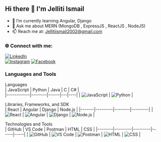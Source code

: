## Hi there 👋 I'm Jelliti Ismail



- 🌱 I’m currently learning Angular, Django
- 💬 Ask me about MERN (MongoDB , ExpressJS , ReactJS , NodeJS)
- 📫 Reach me at: Jellitiismail2002@gmail.com

### 🌐 Connect with me:

[![LinkedIn](https://img.shields.io/badge/LinkedIn-%230077B5.svg?style=for-the-badge&logo=linkedin&logoColor=white)](https://www.linkedin.com/in/jelliti-ismail-151a062a6/)  
[![Instagram](https://img.shields.io/badge/Instagram-%23E4405F.svg?style=for-the-badge&logo=instagram&logoColor=white)](https://www.instagram.com/jelliti__ismail/)
[![Facebook](https://img.shields.io/badge/Facebook-%231877F2.svg?style=for-the-badge&logo=facebook&logoColor=white)](https://www.facebook.com/ismaail.jelliti/)
### Languages and Tools
Languages  
| JavaScript | Python | Java | C | C# |  
|------------|--------|------|---|----|
| ![JavaScript](https://img.shields.io/badge/JavaScript-%23F7DF1E.svg?style=flat&logo=javascript&logoColor=black) | ![Python](https://img.shields.io/badge/Python-%233776AB.svg?style=flat&logo=python&logoColor=white) |

Libraries, Frameworks, and SDK  
| React | Angular | Django | Node.js |
|-------|---------|--------|---------|
| ![React](https://img.shields.io/badge/React-%2361DAFB.svg?style=flat&logo=react&logoColor=black) | ![Angular](https://img.shields.io/badge/Angular-%23DD0031.svg?style=flat&logo=angular&logoColor=white) | ![Django](https://img.shields.io/badge/Django-%23092E20.svg?style=flat&logo=django&logoColor=white) | ![Node.js](https://img.shields.io/badge/Node.js-%23339933.svg?style=flat&logo=node.js&logoColor=white) |

Technologies and Tools  
| GitHub | VS Code | Postman | HTML | CSS |
|--------|---------|---------|------|-----|
| ![GitHub](https://img.shields.io/badge/GitHub-%2312100E.svg?style=flat&logo=github&logoColor=white) | ![VS Code](https://img.shields.io/badge/VS%20Code-%23007ACC.svg?style=flat&logo=visual-studio-code&logoColor=white) | ![Postman](https://img.shields.io/badge/Postman-%23FF6C37.svg?style=flat&logo=postman&logoColor=white) | ![HTML](https://img.shields.io/badge/HTML-%23E34F26.svg?style=flat&logo=html5&logoColor=white) | ![CSS](https://img.shields.io/badge/CSS-%231572B6.svg?style=flat&logo=css3&logoColor=white) |

